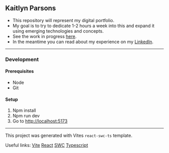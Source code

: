 ## Kaitlyn Parsons
- This repository will represent my digital portfolio.
- My goal is to try to dedicate 1-2 hours a week into this and expand it using emerging technologies and concepts.
- See the work in progress [here][gh-pages].
- In the meantime you can read about my experience on my [LinkedIn](https://www.linkedin.com/in/kpars/).

---
### Development
#### Prerequisites
- Node
- Git


#### Setup
1. Npm install
2. Npm run dev
3. Go to [http://localhost:5173](http://localhost:5173)

---
This project was generated with Vites `react-swc-ts` template.

Useful links:
[Vite][vite]
[React][react]
[SWC][swc]
[Typescript][ts]

[vite]: https://vitejs.dev/guide/
[react]: https://reactjs.org/
[swc]: https://swc.rs/
[ts]: https://www.typescriptlang.org/

[gh-pages]: https://kaitlynparsons.github.io
